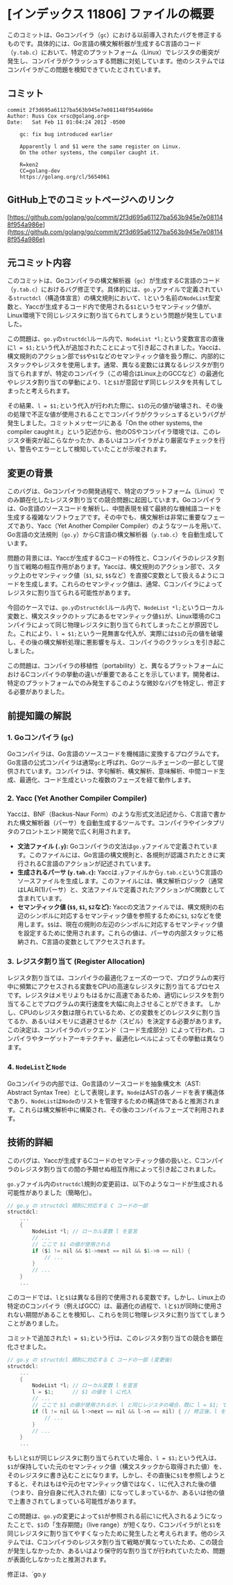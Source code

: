 # [インデックス 11806] ファイルの概要

このコミットは、Goコンパイラ（`gc`）における以前導入されたバグを修正するものです。具体的には、Go言語の構文解析器が生成するC言語のコード（`y.tab.c`）において、特定のプラットフォーム（Linux）でレジスタの衝突が発生し、コンパイラがクラッシュする問題に対処しています。他のシステムではコンパイラがこの問題を検知できていたとされています。

## コミット

```
commit 2f3d695a61127ba563b945e7e081148f954a986e
Author: Russ Cox <rsc@golang.org>
Date:   Sat Feb 11 01:04:24 2012 -0500

    gc: fix bug introduced earlier
    
    Apparently l and $1 were the same register on Linux.
    On the other systems, the compiler caught it.
    
    R=ken2
    CC=golang-dev
    https://golang.org/cl/5654061
```

## GitHub上でのコミットページへのリンク

[https://github.com/golang/go/commit/2f3d695a61127ba563b945e7e081148f954a986e](https://github.com/golang/go/commit/2f3d695a61127ba563b945e7e081148f954a986e)

## 元コミット内容

このコミットは、Goコンパイラの構文解析器（`gc`）が生成するC言語のコード（`y.tab.c`）におけるバグ修正です。具体的には、`go.y`ファイルで定義されている`structdcl`（構造体宣言）の構文規則において、`l`という名前の`NodeList`型変数と、Yaccが生成するコード内で使用される`$1`というセマンティック値が、Linux環境下で同じレジスタに割り当てられてしまうという問題が発生していました。

この問題は、`go.y`の`structdcl`ルール内で、`NodeList *l;`という変数宣言の直後に`l = $1;`という代入が追加されたことによって引き起こされました。Yaccは、構文規則のアクション部で`$$`や`$1`などのセマンティック値を扱う際に、内部的にスタックやレジスタを使用します。通常、異なる変数には異なるレジスタが割り当てられますが、特定のコンパイラ（この場合はLinux上のGCCなど）の最適化やレジスタ割り当ての挙動により、`l`と`$1`が意図せず同じレジスタを共有してしまったと考えられます。

その結果、`l = $1;`という代入が行われた際に、`$1`の元の値が破壊され、その後の処理で不正な値が使用されることでコンパイラがクラッシュするというバグが発生しました。コミットメッセージにある「On the other systems, the compiler caught it.」という記述から、他のOSやコンパイラ環境では、このレジスタ衝突が起こらなかったか、あるいはコンパイラがより厳密なチェックを行い、警告やエラーとして検知していたことが示唆されます。

## 変更の背景

このバグは、Goコンパイラの開発過程で、特定のプラットフォーム（Linux）でのみ顕在化したレジスタ割り当ての競合問題に起因しています。Goコンパイラは、Go言語のソースコードを解析し、中間表現を経て最終的な機械語コードを生成する複雑なソフトウェアです。その中でも、構文解析は非常に重要なフェーズであり、Yacc（Yet Another Compiler Compiler）のようなツールを用いて、Go言語の文法規則（`go.y`）からC言語の構文解析器（`y.tab.c`）を自動生成しています。

問題の背景には、Yaccが生成するCコードの特性と、Cコンパイラのレジスタ割り当て戦略の相互作用があります。Yaccは、構文規則のアクション部で、スタック上のセマンティック値（`$1`, `$2`, `$$`など）を直接C変数として扱えるようにコードを生成します。これらのセマンティック値は、通常、Cコンパイラによってレジスタに割り当てられる可能性があります。

今回のケースでは、`go.y`の`structdcl`ルール内で、`NodeList *l;`というローカル変数と、構文スタックのトップにあるセマンティック値`$1`が、Linux環境のCコンパイラによって同じ物理レジスタに割り当てられてしまったことが原因でした。これにより、`l = $1;`という一見無害な代入が、実際には`$1`の元の値を破壊し、その後の構文解析処理に悪影響を与え、コンパイラのクラッシュを引き起こしました。

この問題は、コンパイラの移植性（portability）と、異なるプラットフォームにおけるCコンパイラの挙動の違いが重要であることを示しています。開発者は、特定のプラットフォームでのみ発生するこのような微妙なバグを特定し、修正する必要がありました。

## 前提知識の解説

### 1. Goコンパイラ (`gc`)

Goコンパイラは、Go言語のソースコードを機械語に変換するプログラムです。Go言語の公式コンパイラは通常`gc`と呼ばれ、Goツールチェーンの一部として提供されています。コンパイラは、字句解析、構文解析、意味解析、中間コード生成、最適化、コード生成といった複数のフェーズを経て動作します。

### 2. Yacc (Yet Another Compiler Compiler)

Yaccは、BNF（Backus-Naur Form）のような形式文法記述から、C言語で書かれた構文解析器（パーサ）を自動生成するツールです。コンパイラやインタプリタのフロントエンド開発で広く利用されます。
*   **文法ファイル (`.y`):** Goコンパイラの文法は`go.y`ファイルで定義されています。このファイルには、Go言語の構文規則と、各規則が認識されたときに実行されるC言語のアクションが記述されています。
*   **生成されるパーサ (`y.tab.c`):** Yaccは`.y`ファイルから`y.tab.c`というC言語のソースファイルを生成します。このファイルには、構文解析ロジック（通常はLALR(1)パーサ）と、文法ファイルで定義されたアクションがC関数として含まれています。
*   **セマンティック値 (`$$`, `$1`, `$2`など):** Yaccの文法ファイルでは、構文規則の右辺のシンボルに対応するセマンティック値を参照するために`$1`, `$2`などを使用します。`$$`は、現在の規則の左辺のシンボルに対応するセマンティック値を設定するために使用されます。これらの値は、パーサの内部スタックに格納され、C言語の変数としてアクセスされます。

### 3. レジスタ割り当て (Register Allocation)

レジスタ割り当ては、コンパイラの最適化フェーズの一つで、プログラムの実行中に頻繁にアクセスされる変数をCPUの高速なレジスタに割り当てるプロセスです。レジスタはメモリよりもはるかに高速であるため、適切にレジスタを割り当てることでプログラムの実行速度を大幅に向上させることができます。
しかし、CPUのレジスタ数は限られているため、どの変数をどのレジスタに割り当てるか、あるいはメモリに退避させるか（スピル）を決定する必要があります。この決定は、コンパイラのバックエンド（コード生成部分）によって行われ、コンパイラやターゲットアーキテクチャ、最適化レベルによってその挙動は異なります。

### 4. `NodeList`と`Node`

Goコンパイラの内部では、Go言語のソースコードを抽象構文木（AST: Abstract Syntax Tree）として表現します。`Node`はASTの各ノードを表す構造体であり、`NodeList`は`Node`のリストを管理するための構造体であると推測されます。これらは構文解析中に構築され、その後のコンパイルフェーズで利用されます。

## 技術的詳細

このバグは、Yaccが生成するCコードのセマンティック値の扱いと、Cコンパイラのレジスタ割り当ての間の予期せぬ相互作用によって引き起こされました。

`go.y`ファイル内の`structdcl`規則の変更前は、以下のようなコードが生成される可能性がありました（簡略化）。

```c
// go.y の structdcl 規則に対応する C コードの一部
structdcl:
    ...
    {
        NodeList *l; // ローカル変数 l を宣言
        // ...
        // ここで $1 の値が使用される
        if ($1 != nil && $1->next == nil && $1->n == nil) {
            // ...
        }
        // ...
    }
    ...
```

このコードでは、`l`と`$1`は異なる目的で使用される変数です。しかし、Linux上の特定のCコンパイラ（例えばGCC）は、最適化の過程で、`l`と`$1`が同時に使用されない期間があることを検知し、これらを同じ物理レジスタに割り当ててしまうことがありました。

コミットで追加された`l = $1;`という行は、このレジスタ割り当ての競合を顕在化させました。

```c
// go.y の structdcl 規則に対応する C コードの一部 (変更後)
structdcl:
    ...
    {
        NodeList *l; // ローカル変数 l を宣言
        l = $1;      // $1 の値を l に代入
        // ...
        // ここで $1 の値が使用されるが、l と同じレジスタの場合、既に l = $1; で上書きされている可能性がある
        if (l != nil && l->next == nil && l->n == nil) { // 修正後、l を参照
            // ...
        }
        // ...
    }
    ...
```

もし`l`と`$1`が同じレジスタに割り当てられていた場合、`l = $1;`という代入は、`$1`が保持していた元のセマンティック値（構文スタックから取得された値）を、そのレジスタに書き込むことになります。しかし、その直後に`$1`を参照しようとすると、それはもはや元のセマンティック値ではなく、`l`に代入された後の値（つまり、自分自身に代入された値）になってしまっているか、あるいは他の値で上書きされてしまっている可能性があります。

この問題は、`go.y`の変更によって`$1`が参照される前に`l`に代入されるようになったことで、`$1`の「生存期間」（live range）が短くなり、Cコンパイラが`l`と`$1`を同じレジスタに割り当てやすくなったために発生したと考えられます。他のシステムでは、Cコンパイラのレジスタ割り当て戦略が異なっていたため、この競合が発生しなかったか、あるいはより保守的な割り当てが行われていたため、問題が表面化しなかったと推測されます。

修正は、`go.y
